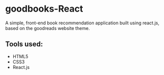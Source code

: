 # goodbooks-React
A simple, front-end book recommendation application built using react.js, based on the goodreads website theme. 

## Tools used:
- HTML5
- CSS3
- React.js
